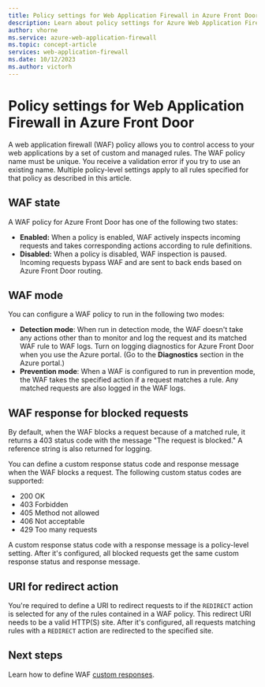 ```yaml
---
title: Policy settings for Web Application Firewall in Azure Front Door
description: Learn about policy settings for Azure Web Application Firewall in Azure Front Door.
author: vhorne
ms.service: azure-web-application-firewall
ms.topic: concept-article
services: web-application-firewall
ms.date: 10/12/2023
ms.author: victorh
---
```


# Policy settings for Web Application Firewall in Azure Front Door

A web application firewall (WAF) policy allows you to control access to your web applications by a set of custom and managed rules. The WAF policy name must be unique. You receive a validation error if you try to use an existing name. Multiple policy-level settings apply to all rules specified for that policy as described in this article.

## WAF state

A WAF policy for Azure Front Door has one of the following two states:

- **Enabled:** When a policy is enabled, WAF actively inspects incoming requests and takes corresponding actions according to rule definitions.
- **Disabled:** When a policy is disabled, WAF inspection is paused. Incoming requests bypass WAF and are sent to back ends based on Azure Front Door routing.

## WAF mode

You can configure a WAF policy to run in the following two modes:

- **Detection mode**: When run in detection mode, the WAF doesn't take any actions other than to monitor and log the request and its matched WAF rule to WAF logs. Turn on logging diagnostics for Azure Front Door when you use the Azure portal. (Go to the **Diagnostics** section in the Azure portal.)
- **Prevention mode**: When a WAF is configured to run in prevention mode, the WAF takes the specified action if a request matches a rule. Any matched requests are also logged in the WAF logs.

## WAF response for blocked requests

By default, when the WAF blocks a request because of a matched rule, it returns a 403 status code with the message "The request is blocked." A reference string is also returned for logging.

You can define a custom response status code and response message when the WAF blocks a request. The following custom status codes are supported:

- 200    OK
- 403    Forbidden
- 405    Method not allowed
- 406    Not acceptable
- 429    Too many requests

A custom response status code with a response message is a policy-level setting. After it's configured, all blocked requests get the same custom response status and response message.

## URI for redirect action

You're required to define a URI to redirect requests to if the `REDIRECT` action is selected for any of the rules contained in a WAF policy. This redirect URI needs to be a valid HTTP(S) site. After it's configured, all requests matching rules with a `REDIRECT` action are redirected to the specified site.

## Next steps

Learn how to define WAF [custom responses](waf-front-door-configure-custom-response-code.md).
